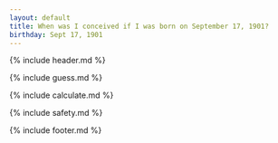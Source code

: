 ```yaml
---
layout: default
title: When was I conceived if I was born on September 17, 1901?
birthday: Sept 17, 1901
---
```


{% include header.md %}

{% include guess.md %}

{% include calculate.md %}

{% include safety.md %}

{% include footer.md %}



